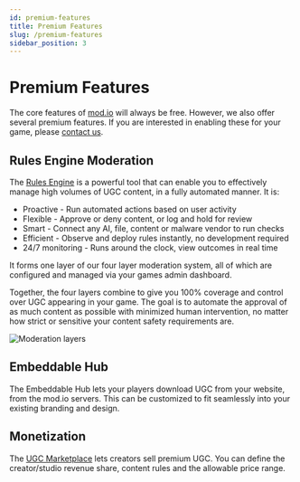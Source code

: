 ```yaml
---
id: premium-features
title: Premium Features
slug: /premium-features
sidebar_position: 3
---
```


# Premium Features

The core features of [mod.io](https://mod.io) will always be free. However, we also offer several premium features. If you are interested in enabling these for your game, please [contact us](mailto:developers@mod.io).

## Rules Engine Moderation

The [Rules Engine](/moderation/rules-engine/setup) is a powerful tool that can enable you to effectively manage high volumes of UGC content, in a fully automated manner.  It is:

* Proactive - Run automated actions based on user activity
* Flexible - Approve or deny content, or log and hold for review
* Smart - Connect any AI, file, content or malware vendor to run checks
* Efficient - Observe and deploy rules instantly, no development required
* 24/7 monitoring - Runs around the clock, view outcomes in real time

It forms one layer of our four layer moderation system, all of which are configured and managed via your games admin dashboard.

Together, the four layers combine to give you 100% coverage and control over UGC appearing in your game. The goal is to automate the approval of as much content as possible with minimized human intervention, no matter how strict or sensitive your content safety requirements are.

![Moderation layers](/img/rules-engine-layers.png)

## Embeddable Hub

The Embeddable Hub lets your players download UGC from your website, from the mod.io servers. This can be customized to fit seamlessly into your existing branding and design.  

## Monetization

The [UGC Marketplace](/monetization) lets creators sell premium UGC. You can define the creator/studio revenue share, content rules and the allowable price range.